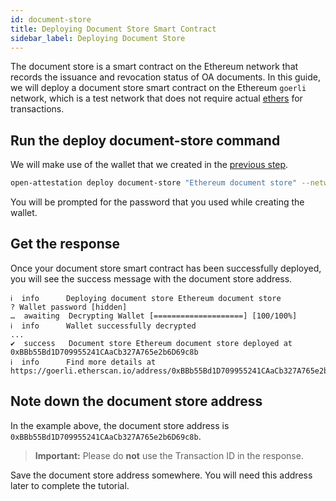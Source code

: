 ```yaml
---
id: document-store
title: Deploying Document Store Smart Contract
sidebar_label: Deploying Document Store
---
```


The document store is a smart contract on the Ethereum network that records the issuance and revocation status of OA documents. In this guide, we will deploy a document store smart contract on the Ethereum `goerli` network, which is a test network that does not require actual [ethers](/docs/docs-section/appendix/glossary#ether) for transactions.

## Run the deploy document-store command
We will make use of the wallet that we created in the [previous step](/docs/integrator-section/verifiable-document/ethereum/wallet).

```bash
open-attestation deploy document-store "Ethereum document store" --network goerli --encrypted-wallet-path wallet.json
```

You will be prompted for the password that you used while creating the wallet. 

## Get the response
Once your document store smart contract has been successfully deployed, you will see the success message with the document store address.

```text
ℹ  info      Deploying document store Ethereum document store
? Wallet password [hidden]
…  awaiting  Decrypting Wallet [====================] [100/100%]
ℹ  info      Wallet successfully decrypted
...
✔  success   Document store Ethereum document store deployed at 0xBBb55Bd1D709955241CAaCb327A765e2b6D69c8b
ℹ  info      Find more details at https://goerli.etherscan.io/address/0xBBb55Bd1D709955241CAaCb327A765e2b6D69c8b
```

## Note down the document store address
In the example above, the document store address is `0xBBb55Bd1D709955241CAaCb327A765e2b6D69c8b`.

> **Important:** Please do **not** use the Transaction ID in the response.

Save the document store address somewhere. You will need this address later to complete the tutorial.